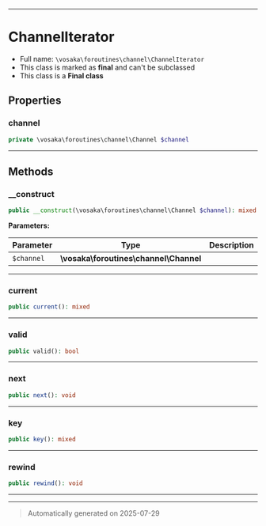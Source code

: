 ***

# ChannelIterator





* Full name: `\vosaka\foroutines\channel\ChannelIterator`
* This class is marked as **final** and can't be subclassed
* This class is a **Final class**



## Properties


### channel



```php
private \vosaka\foroutines\channel\Channel $channel
```






***

## Methods


### __construct



```php
public __construct(\vosaka\foroutines\channel\Channel $channel): mixed
```








**Parameters:**

| Parameter | Type | Description |
|-----------|------|-------------|
| `$channel` | **\vosaka\foroutines\channel\Channel** |  |





***

### current



```php
public current(): mixed
```












***

### valid



```php
public valid(): bool
```












***

### next



```php
public next(): void
```












***

### key



```php
public key(): mixed
```












***

### rewind



```php
public rewind(): void
```












***


***
> Automatically generated on 2025-07-29
